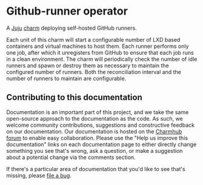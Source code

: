 # Github-runner operator
A [Juju](https://juju.is/) [charm](https://juju.is/docs/olm/charmed-operators) deploying self-hosted GitHub runners.
  
Each unit of this charm will start a configurable number of LXD based containers and virtual machines to host them. Each runner performs only one
job, after which it unregisters from GitHub to ensure that each job runs in a clean environment. The charm will periodically check the number of idle runners and spawn or destroy them as
necessary to maintain the configured number of runners. Both the reconciliation interval and the number of runners to maintain are configurable.

## Contributing to this documentation
Documentation is an important part of this project, and we take the same open-source approach to the documentation as the code. As such, we welcome community contributions, suggestions and constructive feedback on our documentation. Our documentation is hosted on the [Charmhub forum](https://discourse.charmhub.io/t/github-runner-documentation-overview/7817) to enable easy collaboration. Please use the "Help us improve this documentation" links on each documentation page to either directly change something you see that's wrong, ask a question, or make a suggestion about a potential change via the comments section.

If there's a particular area of documentation that you'd like to see that's missing, please [file a bug](https://github.com/canonical/github-runner-operator/issues).
